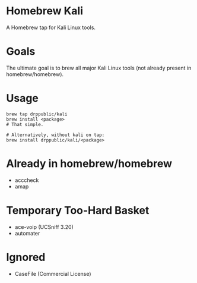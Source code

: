 # Homebrew Kali 
A Homebrew tap for Kali Linux tools.

# Goals
The ultimate goal is to brew all major Kali Linux tools (not already present in homebrew/homebrew).

# Usage
```
brew tap drppublic/kali
brew install <package>
# That simple.

# Alternatively, without kali on tap:
brew install drppublic/kali/<package>
```

# Already in homebrew/homebrew
* acccheck
* amap

# Temporary Too-Hard Basket
* ace-voip (UCSniff 3.20)
* automater

# Ignored
* CaseFile (Commercial License)
